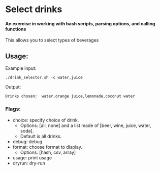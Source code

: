 # Select drinks

#### An exercise in working with bash scripts, parsing options, and calling functions

This allows you to select types of beverages

## Usage:
Example input:

```
./drink_selector.sh -c water,juice
```

Output: 

```
Drinks chosen:  water,orange juice,lemonade,coconut water
```

### Flags:

- choice: specify choice of drink.  
	- Options: [all, none] and a list made of [beer, wine, juice, water, soda].  
	- Default is all drinks.
- debug: debug
- format: choose format to display.  
	- Options: [hash, csv, array]
- usage: print usage
- dryrun: dry-run

